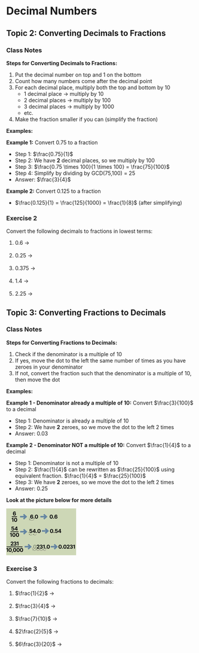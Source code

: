 <script type="text/javascript">
  window.MathJax = {
    tex: {
      inlineMath: [['$', '$'], ['\\(', '\\)']],
      displayMath: [['$$', '$$'], ['\\[', '\\]']],
      processEscapes: true
    },
    options: {
      skipHtmlTags: ['script','noscript','style','textarea','pre','code'] // don't render inside code blocks
    },
    chtml: {
      scale: 1.3  // Increase this number to make fonts bigger
    }
  };
</script>
<script async src="https://cdn.jsdelivr.net/npm/mathjax@3/es5/tex-chtml-full.js"></script>

# Decimal Numbers

## Topic 2: Converting Decimals to Fractions

### Class Notes

**Steps for Converting Decimals to Fractions:**

1. Put the decimal number on top and 1 on the bottom
2. Count how many numbers come after the decimal point
3. For each decimal place, multiply both the top and bottom by 10
   - 1 decimal place → multiply by 10
   - 2 decimal places → multiply by 100
   - 3 decimal places → multiply by 1000
   - etc.
4. Make the fraction smaller if you can (simplify the fraction)

**Examples:**

**Example 1:** Convert $0.75$ to a fraction

- Step 1: $\frac{0.75}{1}$
- Step 2: We have **2** decimal places, so we multiply by 100
- Step 3: $\frac{0.75 \times 100}{1 \times 100} = \frac{75}{100}$
- Step 4: Simplify by dividing by GCD(75,100) = 25
- Answer: $\frac{3}{4}$

**Example 2:** Convert $0.125$ to a fraction

- $\frac{0.125}{1} = \frac{125}{1000} = \frac{1}{8}$ (after simplifying)

### Exercise 2

Convert the following decimals to fractions in lowest terms:

1. $0.6$ →
   <br><br>
2. $0.25$ →
   <br><br>
3. $0.375$ →
   <br><br>
4. $1.4$ →
   <br><br>
5. $2.25$ →

<div style="page-break-after: always;"></div>

## Topic 3: Converting Fractions to Decimals

### Class Notes

**Steps for Converting Fractions to Decimals:**

1. Check if the denominator is a multiple of 10
2. If yes, move the dot to the left the same number of times as you have zeroes in your denominator
3. If not, convert the fraction such that the denominator is a multiple of 10, then move the dot

**Examples:**

**Example 1 - Denominator already a multiple of 10:** Convert $\frac{3}{100}$ to a decimal

- Step 1: Denominator is already a multiple of 10
- Step 2: We have **2** zeroes, so we move the dot to the left 2 times
- Answer: $0.03$

**Example 2 - Denominator NOT a multiple of 10:** Convert $\frac{1}{4}$ to a decimal

- Step 1: Denominator is not a multiple of 10
- Step 2: $\frac{1}{4}$ can be rewritten as $\frac{25}{100}$ using equivalent fraction. $\frac{1}{4}$ = $\frac{25}{100}$
- Step 3: We have **2** zeroes, so we move the dot to the left 2 times
- Answer: $0.25$

**Look at the picture below for more details**

![Convert to decimals](img\conversion_1.png)

### Exercise 3

Convert the following fractions to decimals:

1. $\frac{1}{2}$ →
   <br><br>
2. $\frac{3}{4}$ →
   <br><br>
3. $\frac{7}{10}$ →
   <br><br>
4. $2\frac{2}{5}$ →
   <br><br>
5. $6\frac{3}{20}$ →
